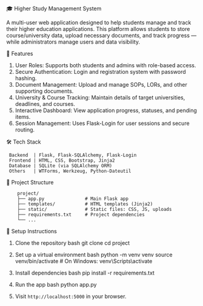 
🎓 Higher Study Management System

A multi-user web application designed to help students manage and track their higher education applications. This platform allows students to store course/university data, upload necessary documents, and track progress — while administrators manage users and data visibility.

🔧 Features

  1. User Roles: Supports both students and admins with role-based access.
  2. Secure Authentication: Login and registration system with password hashing.
  3. Document Management: Upload and manage SOPs, LORs, and other supporting documents.
  4. University & Course Tracking: Maintain details of target universities, deadlines, and courses.
  5. Interactive Dashboard: View application progress, statuses, and pending items.
  6. Session Management: Uses Flask-Login for user sessions and secure routing.


🛠️ Tech Stack

     Backend  | Flask, Flask-SQLAlchemy, Flask-Login 
     Frontend | HTML, CSS, Bootstrap, Jinja2         
     Database | SQLite (via SQLAlchemy ORM)          
     Others   | WTForms, Werkzeug, Python-Dateutil   

📂 Project Structure

        project/
        ├── app.py               # Main Flask app
        ├── templates/           # HTML templates (Jinja2)
        ├── static/              # Static files: CSS, JS, uploads
        ├── requirements.txt     # Project dependencies
        └── ...

🚀 Setup Instructions

1. Clone the repository
   bash
   git clone <your-repo-url>
   cd project
   
2. Set up a virtual environment
     bash
     python -m venv venv
     source venv/bin/activate  # On Windows: venv\Scripts\activate

3. Install dependencies
     bash
     pip install -r requirements.txt

4. Run the app
     bash
     python app.py
   
5. Visit `http://localhost:5000` in your browser.


